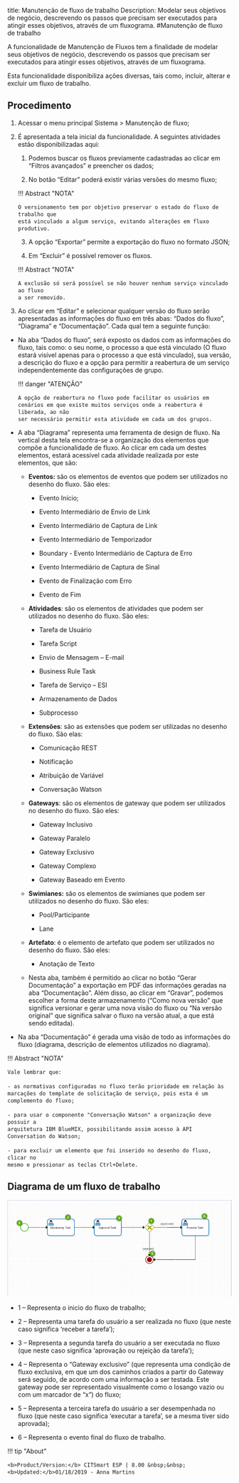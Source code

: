 title: Manutenção de fluxo de trabalho
Description: Modelar seus objetivos de negócio, descrevendo os passos que precisam ser executados para atingir esses objetivos, através de um fluxograma.
#Manutenção de fluxo de trabalho

A funcionalidade de Manutenção de Fluxos tem a finalidade de modelar seus
objetivos de negócio, descrevendo os passos que precisam ser executados para
atingir esses objetivos, através de um fluxograma.

Esta funcionalidade disponibiliza ações diversas, tais como, incluir, alterar e
excluir um fluxo de trabalho.

Procedimento
------------

1.  Acessar o menu principal Sistema \> Manutenção de fluxo;

2.  É apresentada a tela inicial da funcionalidade. A seguintes atividades estão
    disponibilizadas aqui:

    1.  Podemos buscar os fluxos previamente cadastradas ao clicar em “Filtros
        avançados” e preencher os dados;

    2.  No botão “Editar” poderá existir várias versões do mesmo fluxo;

    !!! Abstract "NOTA"

        O versionamento tem por objetivo preservar o estado do fluxo de trabalho que
        está vinculado a algum serviço, evitando alterações em fluxo produtivo.  
        
    3.  A opção “Exportar” permite a exportação do fluxo no formato JSON;

    4.  Em “Excluir” é possível remover os fluxos.

    !!! Abstract "NOTA"

        A exclusão só será possível se não houver nenhum serviço vinculado ao fluxo
        a ser removido.  
        
3.  Ao clicar em “Editar” e selecionar qualquer versão do fluxo serão
    apresentadas as informações do fluxo em três abas: “Dados do fluxo”,
    “Diagrama” e “Documentação”. Cada qual tem a seguinte função:

-   Na aba “Dados do fluxo”, será exposto os dados com as informações do fluxo,
    tais como: o seu nome, o processo a que está vinculado (O fluxo estará
    visível apenas para o processo a que está vinculado), sua versão, a
    descrição do fluxo e a opção para permitir a reabertura de um serviço
    independentemente das configurações de grupo.

    !!! danger "ATENÇÃO"

        A opção de reabertura no fluxo pode facilitar os usuários em
        cenários em que existe muitos serviços onde a reabertura é liberada, ao não
        ser necessário permitir esta atividade em cada um dos grupos.  

-   A aba “Diagrama” representa uma ferramenta de design de fluxo. Na vertical
    desta tela encontra-se a organização dos elementos que compõe a
    funcionalidade de fluxo. Ao clicar em cada um destes elementos, estará
    acessível cada atividade realizada por este elementos, que são:

    -   **Eventos:** são os elementos de eventos que podem ser utilizados no
        desenho do fluxo. São eles:

        -   Evento Início;

        -   Evento Intermediário de Envio de Link

        -   Evento Intermediário de Captura de Link

        -   Evento Intermediário de Temporizador

        -   Boundary - Evento Intermediário de Captura de Erro

        -   Evento Intermediário de Captura de Sinal

        -   Evento de Finalização com Erro

        -   Evento de Fim

    -   **Atividades**: são os elementos de atividades que podem ser utilizados
        no desenho do fluxo. São eles:

        -   Tarefa de Usuário

        -   Tarefa Script

        -   Envio de Mensagem – E-mail

        -   Business Rule Task

        -   Tarefa de Serviço – ESI

        -   Armazenamento de Dados

        -   Subprocesso

    -   **Extensões**: são as extensões que podem ser utilizadas no desenho do
        fluxo. São elas:

        -   Comunicação REST

        -   Notificação

        -   Atribuição de Variável

        -   Conversação Watson

    -   **Gateways**: são os elementos de gateway que podem ser utilizados no
        desenho do fluxo. São eles:

        -   Gateway Inclusivo

        -   Gateway Paralelo

        -   Gateway Exclusivo

        -   Gateway Complexo

        -   Gateway Baseado em Evento

    -   **Swimianes:** são os elementos de swimianes que podem ser utilizados no
        desenho do fluxo. São eles:

        -   Pool/Participante

        -   Lane

    -   **Artefato**: é o elemento de artefato que podem ser utilizados no
        desenho do fluxo. São eles:

        -   Anotação de Texto

    -   Nesta aba, também é permitido ao clicar no botão “Gerar Documentação” a
        exportação em PDF das informações geradas na aba “Documentação”. Além
        disso, ao clicar em “Gravar”, podemos escolher a forma deste
        armazenamento (“Como nova versão” que significa versionar e gerar uma
        nova visão do fluxo ou “Na versão original” que significa salvar o fluxo
        na versão atual, a que está sendo editada).

-   Na aba “Documentação” é gerada uma visão de todo as informações do fluxo
    (diagrama, descrição de elementos utilizados no diagrama).

!!! Abstract "NOTA"

    Vale lembrar que:

    - as normativas configuradas no fluxo terão prioridade em relação às
    marcações do template de solicitação de serviço, pois esta é um complemento do fluxo;

    - para usar o componente "Conversação Watson" a organização deve possuir a
    arquitetura IBM BlueMIX, possibilitando assim acesso à API Conversation do Watson;

    - para excluir um elemento que foi inserido no desenho do fluxo, clicar no
    mesmo e pressionar as teclas Ctrl+Delete.

Diagrama de um fluxo de trabalho
-------------------------------------

![Diagrama do Fluxo](images/flow-diagram.png)


-   1 – Representa o inicio do fluxo de trabalho;

-   2 – Representa uma tarefa do usuário a ser realizada no fluxo (que neste
    caso significa ‘receber a tarefa’);

-   3 – Representa a segunda tarefa do usuário a ser executada no fluxo (que
    neste caso significa ‘aprovação ou rejeição da tarefa’);

-   4 – Representa o “Gateway exclusivo” (que representa uma condição de fluxo
    exclusiva, em que um dos caminhos criados a partir do Gateway será seguido,
    de acordo com uma informação a ser testada. Este gateway pode ser
    representado visualmente como o losango vazio ou com um marcador de “x”) do
    fluxo;

-   5 – Representa a terceira tarefa do usuário a ser desempenhada no fluxo (que
    neste caso significa ‘executar a tarefa’, se a mesma tiver sido aprovada);

-   6 – Representa o evento final do fluxo de trabalho.

!!! tip "About"

    <b>Product/Version:</b> CITSmart ESP | 8.00 &nbsp;&nbsp;
    <b>Updated:</b>01/18/2019 - Anna Martins
